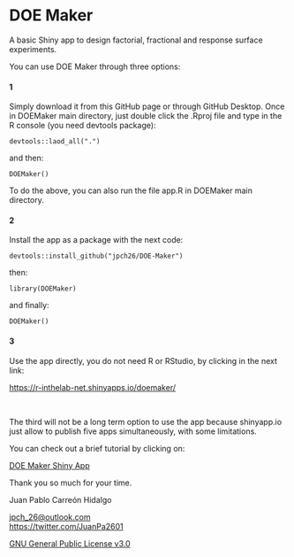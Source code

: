 DOE Maker
================

A basic Shiny app to design factorial, fractional and response surface experiments.

You can use DOE Maker through three options:

#### 1

Simply download it from this GitHub page or through GitHub Desktop. Once in DOEMaker main directory, just double click the .Rproj file and type in the R console (you need devtools package):

`devtools::laod_all(".")`

and then:

`DOEMaker()`

To do the above, you can also run the file app.R in DOEMaker main directory.

#### 2

Install the app as a package with the next code:

`devtools::install_github("jpch26/DOE-Maker")`

then:

`library(DOEMaker)`

and finally:

`DOEMaker()`

#### 3

Use the app directly, you do not need R or RStudio, by clicking in the next link:

https://r-inthelab-net.shinyapps.io/doemaker/

 

The third will not be a long term option to use the app because shinyapp.io just allow to publish five apps simultaneously, with some limitations. 

You can check out a brief tutorial by clicking on:  

[DOE Maker Shiny App](https://r-inthelab.net/2021/10/26/doe-maker-shiny-app/)

Thank you so much for your time.  


Juan Pablo Carreón Hidalgo

<jpch_26@outlook.com>  
<https://twitter.com/JuanPa2601>

[GNU General Public License v3.0](https://www.gnu.org/licenses/gpl-3.0.html)

